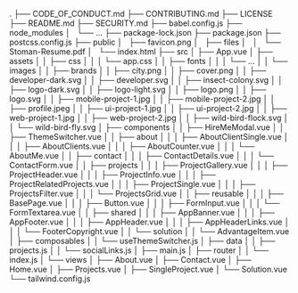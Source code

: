 .
├── CODE_OF_CONDUCT.md
├── CONTRIBUTING.md
├── LICENSE
├── README.md
├── SECURITY.md
├── babel.config.js
├── node_modules
│   └── ...
├── package-lock.json
├── package.json
├── postcss.config.js
├── public
│   ├── favicon.png
│   ├── files
│   │   └── Stoman-Resume.pdf
│   └── index.html
├── src
│   ├── App.vue
│   ├── assets
│   │   ├── css
│   │   │   └── app.css
│   │   ├── fonts
│   │   │   └── …
│   │   └── images
│   │       ├── brands
│   │       ├── city.png
│   │       ├── cover.png
│   │       ├── developer-dark.svg
│   │       ├── developer.svg
│   │       ├── insect-colony.svg
│   │       ├── logo-dark.svg
│   │       ├── logo-light.svg
│   │       ├── logo.png
│   │       ├── logo.svg
│   │       ├── mobile-project-1.jpg
│   │       ├── mobile-project-2.jpg
│   │       ├── profile.jpeg
│   │       ├── ui-project-1.jpg
│   │       ├── ui-project-2.jpg
│   │       ├── web-project-1.jpg
│   │       ├── web-project-2.jpg
│   │       ├── wild-bird-flock.svg
│   │       └── wild-bird-fly.svg
│   ├── components
│   │   ├── HireMeModal.vue
│   │   ├── ThemeSwitcher.vue
│   │   ├── about
│   │   │   ├── AboutClientSingle.vue
│   │   │   ├── AboutClients.vue
│   │   │   ├── AboutCounter.vue
│   │   │   └── AboutMe.vue
│   │   ├── contact
│   │   │   ├── ContactDetails.vue
│   │   │   └── ContactForm.vue
│   │   ├── projects
│   │   │   ├── ProjectGallery.vue
│   │   │   ├── ProjectHeader.vue
│   │   │   ├── ProjectInfo.vue
│   │   │   ├── ProjectRelatedProjects.vue
│   │   │   ├── ProjectSingle.vue
│   │   │   ├── ProjectsFilter.vue
│   │   │   └── ProjectsGrid.vue
│   │   ├── reusable
│   │   │   ├── BasePage.vue
│   │   │   ├── Button.vue
│   │   │   ├── FormInput.vue
│   │   │   └── FormTextarea.vue
│   │   ├── shared
│   │   │   ├── AppBanner.vue
│   │   │   ├── AppFooter.vue
│   │   │   ├── AppHeader.vue
│   │   │   ├── AppHeaderLinks.vue
│   │   │   └── FooterCopyright.vue
│   │   └── solution
│   │       └── AdvantageItem.vue
│   ├── composables
│   │   └── useThemeSwitcher.js
│   ├── data
│   │   ├── projects.js
│   │   └── socialLinks.js
│   ├── main.js
│   ├── router
│   │   └── index.js
│   └── views
│       ├── About.vue
│       ├── Contact.vue
│       ├── Home.vue
│       ├── Projects.vue
│       ├── SingleProject.vue
│       └── Solution.vue
└── tailwind.config.js